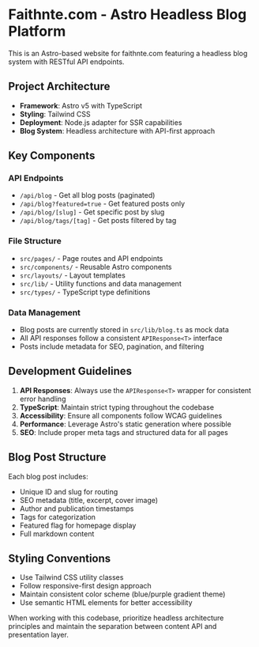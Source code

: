 <!-- Use this file to provide workspace-specific custom instructions to Copilot. For more details, visit https://code.visualstudio.com/docs/copilot/copilot-customization#_use-a-githubcopilotinstructionsmd-file -->

# Faithnte.com - Astro Headless Blog Platform

This is an Astro-based website for faithnte.com featuring a headless blog system with RESTful API endpoints.

## Project Architecture

- **Framework**: Astro v5 with TypeScript
- **Styling**: Tailwind CSS
- **Deployment**: Node.js adapter for SSR capabilities
- **Blog System**: Headless architecture with API-first approach

## Key Components

### API Endpoints
- `/api/blog` - Get all blog posts (paginated)
- `/api/blog?featured=true` - Get featured posts only
- `/api/blog/[slug]` - Get specific post by slug
- `/api/blog/tags/[tag]` - Get posts filtered by tag

### File Structure
- `src/pages/` - Page routes and API endpoints
- `src/components/` - Reusable Astro components
- `src/layouts/` - Layout templates
- `src/lib/` - Utility functions and data management
- `src/types/` - TypeScript type definitions

### Data Management
- Blog posts are currently stored in `src/lib/blog.ts` as mock data
- All API responses follow a consistent `APIResponse<T>` interface
- Posts include metadata for SEO, pagination, and filtering

## Development Guidelines

1. **API Responses**: Always use the `APIResponse<T>` wrapper for consistent error handling
2. **TypeScript**: Maintain strict typing throughout the codebase
3. **Accessibility**: Ensure all components follow WCAG guidelines
4. **Performance**: Leverage Astro's static generation where possible
5. **SEO**: Include proper meta tags and structured data for all pages

## Blog Post Structure

Each blog post includes:
- Unique ID and slug for routing
- SEO metadata (title, excerpt, cover image)
- Author and publication timestamps
- Tags for categorization
- Featured flag for homepage display
- Full markdown content

## Styling Conventions

- Use Tailwind CSS utility classes
- Follow responsive-first design approach
- Maintain consistent color scheme (blue/purple gradient theme)
- Use semantic HTML elements for better accessibility

When working with this codebase, prioritize headless architecture principles and maintain the separation between content API and presentation layer.
